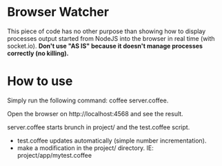 Browser Watcher
===

This piece of code has no other purpose than showing how to display processes output started from NodeJS into the browser in real time (with socket.io).
**Don't use "AS IS" because it doesn't manage processes correctly (no killing).**

How to use
===
Simply run the following command: coffee server.coffee.

Open the browser on http://localhost:4568 and see the result.

server.coffee starts brunch in project/ and the test.coffee script.

* test.coffee updates automatically (simple number incrementation).
* make a modification in the project/ directory. IE: project/app/mytest.coffee

